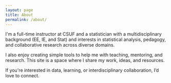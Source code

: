 ```yaml
---
layout: page
title: About
permalink: /about/
---
```


I'm a full-time instructor at CSUF and a statistician with a multidisciplinary
background (EE, IE, and Stat) and interests in statistical analysis, pedagogy, 
and collaborative research across diverse
domains.

I also enjoy creating simple tools to help me with teaching, mentoring, and research. This site is a space where I share my work, ideas, and resources.

If you're interested in data, learning, or interdisciplinary collaboration, I’d love to connect.
